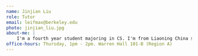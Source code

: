 ```yaml
---
name: Jinjian Liu
role: Tutor
email: leifmax@berkeley.edu
photo: jinjian_liu.jpg
about-me: |
    I'm a fourth year student majoring in CS. I'm from Liaoning China so I speak Chinese as well. Be welcome for free duolingo help! I like working out, scuba, and horseback riding. My main focus is ML research. Feel free to hmu for questions or just make friends!
office-hours: Thursday, 1pm - 2pm. Warren Hall 101-B (Region A)
---
```

